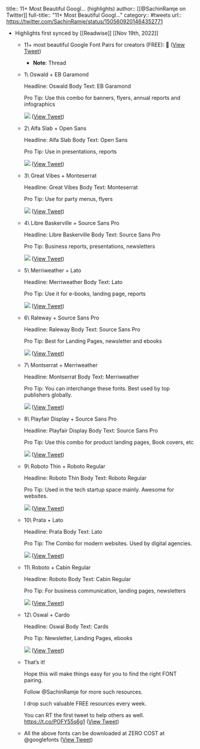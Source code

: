 title:: 11+ Most Beautiful Googl... (highlights)
author:: [[@SachinRamje on Twitter]]
full-title:: "11+ Most Beautiful Googl..."
category:: #tweets
url:: https://twitter.com/SachinRamje/status/1505609201464352771

- Highlights first synced by [[Readwise]] [[Nov 19th, 2022]]
	- 11+ most beautiful Google Font Pairs for creators (FREE):
	  🧵 ([View Tweet](https://twitter.com/SachinRamje/status/1505609201464352771))
		- **Note**: Thread
	- 1\ Oswald + EB Garamond
	  
	  Headline: Oswald
	  Body Text: EB Garamond
	  
	  Pro Tip: Use this combo for banners, flyers, annual reports and infographics 
	  
	  ![](https://pbs.twimg.com/media/FOT_mKDXMAIA078.jpg) ([View Tweet](https://twitter.com/SachinRamje/status/1505609210226266118))
	- 2\ Alfa Slab + Open Sans 
	  
	  Headline: Alfa Slab
	  Body Text: Open Sans 
	  
	  Pro Tip: Use in presentations, reports 
	  
	  ![](https://pbs.twimg.com/media/FOT_mqzX0AQbZ7b.jpg) ([View Tweet](https://twitter.com/SachinRamje/status/1505609218291900418))
	- 3\ Great Vibes + Monteserrat
	  
	  Headline: Great Vibes
	  Body Text: Monteserrat
	  
	  Pro Tip: Use for party menus, flyers 
	  
	  ![](https://pbs.twimg.com/media/FOT_nLxXsAYnmBQ.jpg) ([View Tweet](https://twitter.com/SachinRamje/status/1505609227116720131))
	- 4\ Libre Baskerville + Source Sans Pro
	  
	  Headline: Libre Baskerville
	  Body Text: Source Sans Pro
	  
	  Pro Tip: Business reports, presentations, newsletters 
	  
	  ![](https://pbs.twimg.com/media/FOT_nrKXoAUAGq8.jpg) ([View Tweet](https://twitter.com/SachinRamje/status/1505609236268658689))
	- 5\ Merriweather + Lato
	  
	  Headline: Merriweather
	  Body Text: Lato
	  
	  Pro Tip: Use it for e-books, landing page, reports 
	  
	  ![](https://pbs.twimg.com/media/FOT_oM7XwAEwpz1.jpg) ([View Tweet](https://twitter.com/SachinRamje/status/1505609244518797312))
	- 6\ Raleway + Source Sans Pro
	  
	  Headline: Raleway
	  Body Text: Source Sans Pro
	  
	  Pro Tip: Best for Landing Pages, newsletter and ebooks 
	  
	  ![](https://pbs.twimg.com/media/FOT_oqyWUAU6bV2.jpg) ([View Tweet](https://twitter.com/SachinRamje/status/1505609252328591361))
	- 7\ Montserrat + Merriweather
	  
	  Headline: Montserrat
	  Body Text: Merriweather
	  
	  Pro Tip: You can interchange these fonts. Best used by top publishers globally. 
	  
	  ![](https://pbs.twimg.com/media/FOT_pImXsAQrrm_.jpg) ([View Tweet](https://twitter.com/SachinRamje/status/1505609260562108422))
	- 8\ Playfair Display + Source Sans Pro
	  
	  Headline: Playfair Display
	  Body Text: Source Sans Pro
	  
	  Pro Tip: Use this combo for product landing pages, Book covers, etc 
	  
	  ![](https://pbs.twimg.com/media/FOT_poKWYAIrfn1.jpg) ([View Tweet](https://twitter.com/SachinRamje/status/1505609268988461059))
	- 9\ Roboto Thin + Roboto Regular
	  
	  Headline: Roboto Thin
	  Body Text: Roboto Regular
	  
	  Pro Tip: Used in the tech startup space mainly. Awesome for websites. 
	  
	  ![](https://pbs.twimg.com/media/FOT_qFyX0AU2yb4.jpg) ([View Tweet](https://twitter.com/SachinRamje/status/1505609276814934019))
	- 10\ Prata + Lato
	  
	  Headline: Prata
	  Body Text: Lato
	  
	  Pro Tip: The Combo for modern websites. Used by digital agencies. 
	  
	  ![](https://pbs.twimg.com/media/FOT_qhLWYAUczqQ.jpg) ([View Tweet](https://twitter.com/SachinRamje/status/1505609284524068867))
	- 11\ Roboto + Cabin Regular
	  
	  Headline: Roboto
	  Body Text: Cabin Regular
	  
	  Pro Tip: For business communication, landing pages, newsletters 
	  
	  ![](https://pbs.twimg.com/media/FOT_xr4agAAEi6_.jpg) ([View Tweet](https://twitter.com/SachinRamje/status/1505609485666361345))
	- 12\ Oswal + Cardo
	  
	  Headline: Oswal
	  Body Text: Cards
	  
	  Pro Tip: Newsletter, Landing Pages, ebooks 
	  
	  ![](https://pbs.twimg.com/media/FOT_1TXaMAASZSj.jpg) ([View Tweet](https://twitter.com/SachinRamje/status/1505609491047653376))
	- That’s it!
	  
	  Hope this will make things easy for you to find the right FONT pairing.
	  
	  Follow @SachinRamje for more such resources.
	  
	  I drop such valuable FREE resources every week.
	  
	  You can RT the first tweet to help others as well.
	  https://t.co/POFY55s6g1 ([View Tweet](https://twitter.com/SachinRamje/status/1505609820174680065))
	- All the above fonts can be downloaded at ZERO COST at @googlefonts ([View Tweet](https://twitter.com/SachinRamje/status/1505612551094415360))